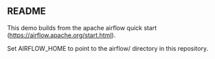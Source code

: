 README
------

This demo builds from the apache airflow quick start (https://airflow.apache.org/start.html).

Set AIRFLOW_HOME to point to the airflow/ directory in this repository.
